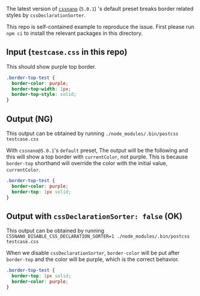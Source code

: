 The latest version of [`cssnano`](https://github.com/cssnano/cssnano/) (`5.0.1`) 's default preset breaks border related styles by `cssDeclarationSorter`.

This repo is self-contained example to reproduce the issue.
First please run `npm ci` to install the relevant packages in this directory.

## Input (`testcase.css` in this repo)

This should show purple top border.

```css
.border-top-test {
  border-color: purple;
  border-top-width: 1px;
  border-top-style: solid;
}
```

## Output (NG)

This output can be obtained by running `./node_modules/.bin/postcss testcase.css`

With `cssnano@5.0.1`'s `default` preset, The output will be the following and this will show a top border with `currentColor`, not purple. This is because `border-top` shorthand will override the color with the initial value, `currentColor`.

```css
.border-top-test {
  border-color: purple;
  border-top: 1px solid;
}
```

## Output with `cssDeclarationSorter: false` (OK)

This output can be obtained by running `CSSNANO_DISABLE_CSS_DECLARATION_SORTER=1 ./node_modules/.bin/postcss testcase.css`

When we disable `cssDeclarationSorter`, `border-color` will be put after `border-top` and the color will be purple, which is the correct behavior.

```css
.border-top-test {
  border-top: 1px solid;
  border-color: purple;
}
```
